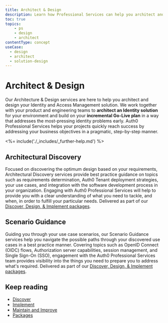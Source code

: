 ```yaml
---
title: Architect & Design
description: Learn how Professional Services can help you architect and design your Auth0 solution.
toc: true
topics:
    - ps
    - design
    - architect
contentType: concept
useCase:
  - design
  - architect
  - solution-design
---
```

# Architect & Design

Our Architecture & Design services are here to help you architect and design your Identity and Access Management solution. We work together with your product and engineering teams to **architect an Identity solution** for your environment and build on your **incremental Go-Live plan** in a way that addresses the most-pressing identity problems early. Auth0 Professional Services helps your projects quickly reach success by addressing your business objectives in a pragmatic, step-by-step manner. 

<%= include('./_includes/_further-help.md') %>

## Architectural Discovery

Focused on discovering the optimum design based on your requirements, Architectural Discovery services provide best practice guidance on topics such as requirements determination, Auth0 Tenant deployment strategies, your use cases, and integration with the software development process in your organization. Engaging with Auth0 Professional Services will help to provide you with a clear understanding of what you need to tackle, and when, in order to fulfill your particular needs. Delivered as part of our [Discover, Design, & Implement packages](/services/packages#discover-design-and-implement-packages).

## Scenario Guidance

Guiding you through your use case scenarios, our Scenario Guidance services help you navigate the possible paths through your discovered use cases in a best practice manner. Covering topics such as OpenID Connect (OIDC) flows, Authorization server capabilities, session management, and Single Sign-On (SSO), engagement with the Auth0 Professional Services team provides visibility into the things you need to prepare you to address what's required. Delivered as part of our [Discover, Design, & Implement packages](/services/packages#discover-design-and-implement-packages).

## Keep reading

* [Discover](/services/discover)
* [Implement](/services/implement)
* [Maintain and Improve](/services/maintain-and-improve)
* [Packages](/services/packages)
